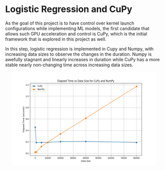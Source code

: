 # Logistic Regression and CuPy
As the goal of this project is to have control over kernel launch configurations while implementing ML models, the first candidate that allows such GPU acceleration and control is CuPy, which is the initial framework that is explored in this project as well. 

In this step, logistic regression is implemented in Cupy and Numpy, with increasing data sizes to observe the changes in the duration. Numpy is awefully stagnant and linearly increases in duration while CuPy has a more stable nearly non-changing time across increasing data sizes.

<p align="center">
  <img width="460" height="300" src="./elapsed_time_vs_data_size.png">
</p>
